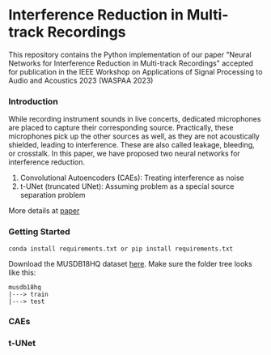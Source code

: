 # Interference Reduction in Multi-track Recordings

This repository contains the Python implementation of our paper "Neural Networks for Interference Reduction in Multi-track Recordings" accepted for publication in the IEEE Workshop on Applications of Signal Processing to Audio and Acoustics 2023 (WASPAA 2023)

### Introduction
While recording instrument sounds in live concerts, dedicated microphones are placed to capture their corresponding source. Practically, these microphones pick up the other sources as well, as they are not acoustically shielded, leading to interference. These are also called leakage, bleeding, or crosstalk. In this paper, we have proposed two neural networks for interference reduction.

1. Convolutional Autoencoders (CAEs): Treating interference as noise
2. t-UNet (truncated UNet): Assuming problem as a special source separation problem

More details at [paper]()

### Getting Started
```
conda install requirements.txt or pip install requirements.txt
```
Download the MUSDB18HQ dataset [here](https://zenodo.org/record/3338373). Make sure the folder tree looks like this:
```
musdb18hq
|---> train
|---> test
```

### CAEs


### t-UNet
